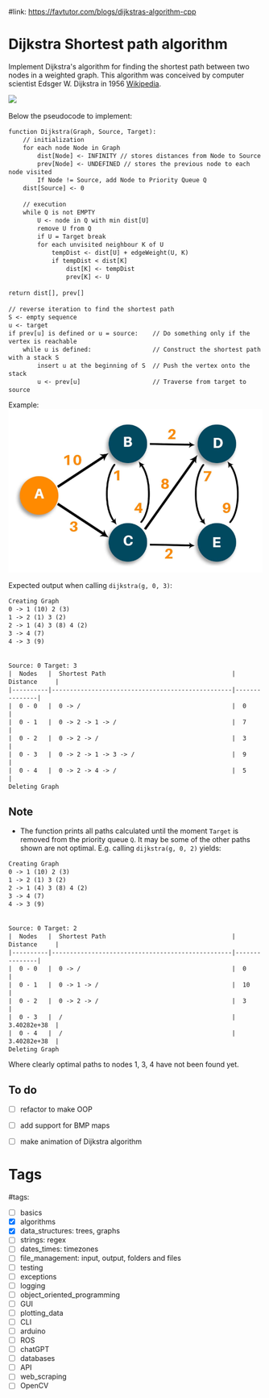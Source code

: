 #link: https://favtutor.com/blogs/dijkstras-algorithm-cpp

# Dijkstra Shortest path algorithm

Implement Dijkstra's algorithm for finding the shortest path between two nodes in a weighted graph. This algorithm was conceived by computer scientist Edsger W. Dijkstra in 1956 [Wikipedia](https://en.wikipedia.org/wiki/Dijkstra%27s_algorithm).

![](https://upload.wikimedia.org/wikipedia/commons/2/23/Dijkstras_progress_animation.gif)

Below the pseudocode to implement:

```pseudocode
function Dijkstra(Graph, Source, Target):
    // initialization
    for each node Node in Graph
        dist[Node] <- INFINITY // stores distances from Node to Source
        prev[Node] <- UNDEFINED // stores the previous node to each node visited
        If Node != Source, add Node to Priority Queue Q
    dist[Source] <- 0

    // execution
    while Q is not EMPTY
        U <- node in Q with min dist[U]
        remove U from Q
        if U = Target break
        for each unvisited neighbour K of U
            tempDist <- dist[U] + edgeWeight(U, K)
            if tempDist < dist[K]
                dist[K] <- tempDist
                prev[K] <- U
                
return dist[], prev[]

// reverse iteration to find the shortest path
S <- empty sequence
u <- target
if prev[u] is defined or u = source:    // Do something only if the vertex is reachable
    while u is defined:                 // Construct the shortest path with a stack S
        insert u at the beginning of S  // Push the vertex onto the stack
        u <- prev[u]                    // Traverse from target to source
```

Example:
![](./example_graph.png)

Expected output when calling `dijkstra(g, 0, 3)`:
```
Creating Graph
0 -> 1 (10) 2 (3) 
1 -> 2 (1) 3 (2) 
2 -> 1 (4) 3 (8) 4 (2) 
3 -> 4 (7) 
4 -> 3 (9) 


Source: 0 Target: 3
|  Nodes   |  Shortest Path                                   |  Distance     |
|----------|--------------------------------------------------|---------------|
|  0 - 0   |  0 -> /                                          |  0            |
|  0 - 1   |  0 -> 2 -> 1 -> /                                |  7            |
|  0 - 2   |  0 -> 2 -> /                                     |  3            |
|  0 - 3   |  0 -> 2 -> 1 -> 3 -> /                           |  9            |
|  0 - 4   |  0 -> 2 -> 4 -> /                                |  5            |
Deleting Graph
```

## Note
  * The function prints all paths calculated until the moment `Target` is removed from the priority queue `Q`. It may be some of the other paths shown are not optimal. E.g. calling `dijkstra(g, 0, 2)` yields:
```
Creating Graph
0 -> 1 (10) 2 (3) 
1 -> 2 (1) 3 (2) 
2 -> 1 (4) 3 (8) 4 (2) 
3 -> 4 (7) 
4 -> 3 (9) 


Source: 0 Target: 2
|  Nodes   |  Shortest Path                                   |  Distance     |
|----------|--------------------------------------------------|---------------|
|  0 - 0   |  0 -> /                                          |  0            |
|  0 - 1   |  0 -> 1 -> /                                     |  10           |
|  0 - 2   |  0 -> 2 -> /                                     |  3            |
|  0 - 3   |  /                                               |  3.40282e+38  |
|  0 - 4   |  /                                               |  3.40282e+38  |
Deleting Graph
```

Where clearly optimal paths to nodes 1, 3, 4 have not been found yet.

## To do
- [ ] refactor to make OOP
- [ ] add support for BMP maps
- [ ] make animation of Dijkstra algorithm


# Tags
#tags: 

- [ ] basics
- [x] algorithms
- [x] data_structures: trees, graphs
- [ ] strings: regex
- [ ] dates_times: timezones
- [ ] file_management: input, output, folders and files
- [ ] testing
- [ ] exceptions
- [ ] logging
- [ ] object_oriented_programming
- [ ] GUI
- [ ] plotting_data
- [ ] CLI
- [ ] arduino
- [ ] ROS
- [ ] chatGPT
- [ ] databases
- [ ] API
- [ ] web_scraping
- [ ] OpenCV